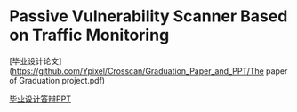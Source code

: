 # Passive Vulnerability Scanner Based on Traffic Monitoring

[毕业设计论文](https://github.com/Ypixel/Crosscan/Graduation_Paper_and_PPT/The paper of Graduation project.pdf)

[毕业设计答辩PPT](https://github.com/Ypixel/Crosscan/Graduation_Paper_and_PPT/GraduationProjectPPT.pdf)

